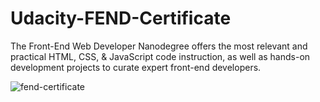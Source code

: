 # Udacity-FEND-Certificate

The Front-End Web Developer Nanodegree offers the most relevant and practical HTML, CSS, &amp; JavaScript code instruction, as well as hands-on development projects to curate expert front-end developers.

![fend-certificate](https://user-images.githubusercontent.com/32144404/37696522-206c3744-2ca5-11e8-8367-a5e4a580b3bb.jpg)
